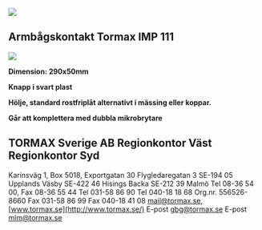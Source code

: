 ![](_page_0_Picture_0.jpeg)

## **Armbågskontakt Tormax IMP 111**

![](_page_0_Picture_2.jpeg)

**Dimension: 290x50mm**

**Knapp i svart plast**

**Hölje, standard rostfriplåt alternativt i mässing eller koppar.**

**Går att komplettera med dubbla mikrobrytare**

## **TORMAX Sverige AB** Regionkontor Väst Regionkontor Syd

Karinsväg 1, Box 5018, Exportgatan 30 Flygledaregatan 3 SE-194 05 Upplands Väsby SE-422 46 Hisings Backa SE-212 39 Malmö Tel 08-36 54 00, Fax 08-36 55 44 Tel 031-58 86 90 Tel 040-18 18 68 Org.nr. 556526-8660 Fax 031-58 86 99 Fax 040-18 41 08 [mail@tormax.se,](mailto:mail@tormax.se) [www.tormax.se](http://www.tormax.se/) E-post [gbg@tormax.se](mailto:gbg@tormax.se) E-post [mlm@tormax.se](mailto:mlm@tormax.se)